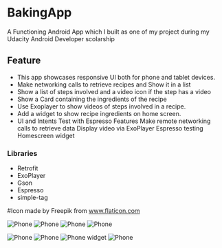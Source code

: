 
# BakingApp
A Functioning Android App which I built as one of my project during my Udacity Android Developer scolarship

## Feature
* This app showcases responsive UI both for phone and tablet devices.
*  Make networking calls to retrieve recipes and Show it in a list
* Show a list of steps involved and a video icon if the step has a video
* Show a Card containing the ingredients of the recipe
* Use Exoplayer to show videos of steps involved in a recipe.
* Add a widget to show recipe ingredients on home screen.
* UI and Intents Test with Espresso
Features
Make remote networking calls to retrieve data
Display video via ExoPlayer
Espresso testing
Homescreen widget



### Libraries
* Retrofit
* ExoPlayer
* Gson
* Espresso
* simple-tag

#Icon made by Freepik from www.flaticon.com


![Phone](https://github.com/Amrhalawani/BakingApp/blob/master/screenshoots/device-2018-10-17-043647.png) 
![Phone](https://github.com/Amrhalawani/BakingApp/blob/master/screenshoots/device-2018-10-17-044700.png)
![Phone](https://github.com/Amrhalawani/BakingApp/blob/master/screenshoots/device-2018-10-17-043553.png) 
![Phone](https://github.com/Amrhalawani/BakingApp/blob/master/screenshoots/device-2018-10-17-043819.png)

![Phone](https://github.com/Amrhalawani/BakingApp/blob/master/screenshoots/threed_mockup%20(1).png)
![Phone](https://github.com/Amrhalawani/BakingApp/blob/master/screenshoots/device-2018-10-17-044800.png)
![Phone](https://github.com/Amrhalawani/BakingApp/blob/master/screenshoots/device-2018-10-17-044859.png)
widget
![Phone](https://github.com/Amrhalawani/BakingApp/blob/master/screenshoots/device-2018-10-17-045434.png)
